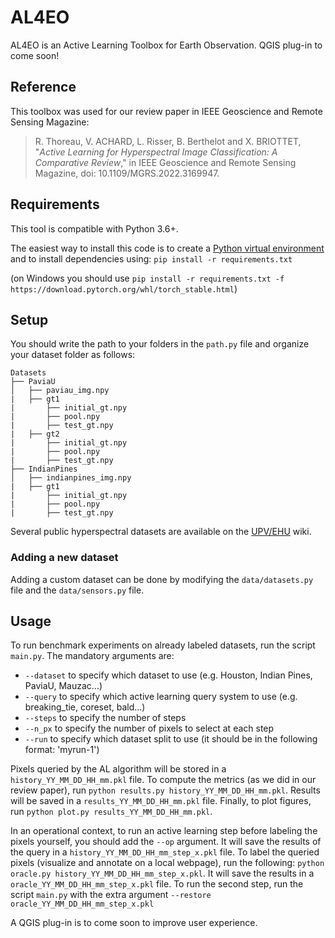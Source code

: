 # AL4EO

AL4EO is an Active Learning Toolbox for Earth Observation. QGIS plug-in to come soon!

## Reference

This toolbox was used for our review paper in IEEE Geoscience and Remote Sensing Magazine:

> R. Thoreau, V. ACHARD, L. Risser, B. Berthelot and X. BRIOTTET, "*Active Learning for Hyperspectral Image Classification: A Comparative Review*," in IEEE Geoscience and Remote Sensing Magazine, doi: 10.1109/MGRS.2022.3169947.

## Requirements

This tool is compatible with Python 3.6+.

The easiest way to install this code is to create a [Python virtual environment](https://docs.python.org/3/tutorial/venv.html) and to install dependencies using:
`pip install -r requirements.txt`

(on Windows you should use `pip install -r requirements.txt -f https://download.pytorch.org/whl/torch_stable.html`)

## Setup

You should write the path to your folders in the `path.py` file and organize your dataset folder as follows:


```
Datasets
├── PaviaU
│   ├── paviau_img.npy
|   ├── gt1
|       ├── initial_gt.npy
|       ├── pool.npy
|       ├── test_gt.npy
|   ├── gt2
|       ├── initial_gt.npy
|       ├── pool.npy
|       ├── test_gt.npy
├── IndianPines
│   ├── indianpines_img.npy
|   ├── gt1
|       ├── initial_gt.npy
|       ├── pool.npy
|       ├── test_gt.npy

```

Several public hyperspectral datasets are available on the [UPV/EHU](http://www.ehu.eus/ccwintco/index.php?title=Hyperspectral_Remote_Sensing_Scenes) wiki.


### Adding a new dataset

Adding a custom dataset can be done by modifying the `data/datasets.py` file and the `data/sensors.py` file.

## Usage

To run benchmark experiments on already labeled datasets, run the script `main.py`. The mandatory arguments are:
 * `--dataset` to specify which dataset to use (e.g. Houston, Indian Pines, PaviaU, Mauzac...)
 * `--query` to specify which active learning query system to use (e.g. breaking_tie, coreset, bald...)
 * `--steps` to specify the number of steps
 * `--n_px` to specify the number of pixels to select at each step
 * `--run` to specify which dataset split to use (it should be in the following format: 'myrun-1')

Pixels queried by the AL algorithm will be stored in a `history_YY_MM_DD_HH_mm.pkl` file.
To compute the metrics (as we did in our review paper), run `python results.py history_YY_MM_DD_HH_mm.pkl`.
Results will be saved in a `results_YY_MM_DD_HH_mm.pkl` file. Finally, to plot figures, run `python plot.py results_YY_MM_DD_HH_mm.pkl`.

In an operational context, to run an active learning step before labeling the pixels yourself, you should add the `--op` argument.
It will save the results of the query in a `history_YY_MM_DD_HH_mm_step_x.pkl` file.
To label the queried pixels (visualize and annotate on a local webpage), run the following:
`python oracle.py history_YY_MM_DD_HH_mm_step_x.pkl`. 
It will save the results in a `oracle_YY_MM_DD_HH_mm_step_x.pkl` file.
To run the second step, run the script `main.py` with the extra argument `--restore oracle_YY_MM_DD_HH_mm_step_x.pkl`

A QGIS plug-in is to come soon to improve user experience.
